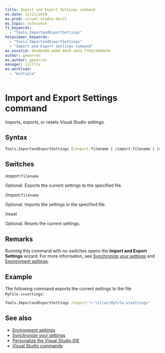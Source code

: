 ```yaml
---
title: Import and Export Settings command
ms.date: 11/21/2018
ms.prod: visual-studio-dev15
ms.topic: reference
f1_keywords:
  - "Tools.ImportandExportSettings"
helpviewer_keywords:
  - "Tools.ImportandExportSettings"
  - "Import and Export Settings command"
ms.assetid: 94a06468-a44d-403d-a931-77bbc9d06e56
author: gewarren
ms.author: gewarren
manager: jillfra
ms.workload:
  - "multiple"
---
```

# Import and Export Settings command

Imports, exports, or resets Visual Studio settings.

## Syntax

```cmd
Tools.ImportandExportSettings [/export:filename | /import:filename | /reset]
```

## Switches

/export:`filename`

Optional. Exports the current settings to the specified file.

/import:`filename`

Optional. Imports the settings in the specified file.

/reset

Optional. Resets the current settings.

## Remarks

Running this command with no switches opens the **Import and Export Settings** wizard. For more information, see [Synchronize your settings](../synchronized-settings-in-visual-studio.md) and [Environment settings](../environment-settings.md).

## Example

The following command exports the current settings to the file `MyFile.vssettings`:

```cmd
Tools.ImportandExportSettings /export:"c:\Files\MyFile.vssettings"
```

## See also

- [Environment settings](../../ide/environment-settings.md)
- [Synchronize your settings](../../ide/synchronized-settings-in-visual-studio.md)
- [Personalize the Visual Studio IDE](../../ide/personalizing-the-visual-studio-ide.md)
- [Visual Studio commands](../../ide/reference/visual-studio-commands.md)
